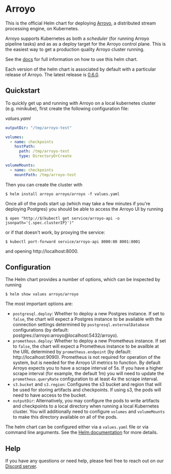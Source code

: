 # Arroyo

This is the official Helm chart for deploying [Arroyo](https://github.com/ArroyoSystems/arroyo), a distributed stream
processing engine, on Kubernetes.

Arroyo supports Kubernetes as both a _scheduler_ (for running Arroyo pipeline tasks) and as as a deploy target for the
Arroyo control plane. This is the easiest way to get a production quality Arroyo cluster running.

See the [docs](https://doc.arroyo.dev/deployment/kubernetes) for full information on how to use this helm chart.

Each version of the helm chart is associated by default with a particular release of Arroyo. The latest release
is [0.6.0](https://www.arroyo.dev/blog/arroyo-0-6-0).

## Quickstart

To quickly get up and running with Arroyo on a local kubernetes cluster (e.g. minikube), first create the following
configuration file:

_values.yaml_

```yaml
outputDir: "/tmp/arroyo-test"

volumes:
  - name: checkpoints
    hostPath:
      path: /tmp/arroyo-test
      type: DirectoryOrCreate

volumeMounts:
  - name: checkpoints
    mountPath: /tmp/arroyo-test
```

Then you can create the cluster with

```
$ helm install arroyo arroyo/arroyo -f values.yaml
```

Once all of the pods start up (which may take a few minutes if you're deploying Postgres) you should be able to access
the Arroyo UI by running

```
$ open "http://$(kubectl get service/arroyo-api -o jsonpath='{.spec.clusterIP}')"
```

or if that doesn't work, by proxying the service:

```
$ kubectl port-forward service/arroyo-api 8000:80 8001:8001
```

and opening http://localhost:8000.


## Configuration

The Helm chart provides a number of options, which can be inspected by running

```
$ helm show values arroyo/arroyo
```

The most important options are:

- `postgresql.deploy`: Whether to deploy a new Postgres instance. If set to `false`, the chart will expect a Postgres
  instance to be available with the connection settings determined by `postgresql.externalDatabase` configurations
  (by default: postgres://arroyo:arroyo@localhost:5432/arroyo).
- `prometheus.deploy`: Whether to deploy a new Prometheus instance. If set to `false`, the chart will expect a
  Prometheus instance to be availble at the URL determined by `prometheus.endpoint` (by default: http://localhost:9090).
  Prometheus is not required for operation of the system, but is needed for the Arroyo UI metrics to function. By
  default Arroyo expects you to have a scrape interval of 5s. If you have a higher scrape interval (for example, the
  default 1m) you will need to update the `prometheus.queryRate` configuration to at least 4x the scrape interval.
- `s3.bucket` and `s3.region`: Configures the s3 bucket and region that will be used for storing artifacts and
  checkpoints. If using s3, the pods will need to have access to the bucket.
- `outputDir`: Alternatively, you may configure the pods to write artifacts and checkpoints to a local directory when
  running a local Kubernetes cluster. You will additionally need to configure `volumes` and `volumeMounts` to make this
  directory available on all of the pods.


The helm chart can be configured either via a `values.yaml` file or via command line arguments. See the
[Helm documentation](https://helm.sh/docs/intro/using_helm/#customizing-the-chart-before-installing) for more details.

## Help

If you have any questions or need help, please feel free to reach out on our
[Discord server](https://discord.gg/cjCr5rVmyR).

